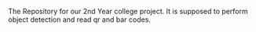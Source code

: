 The Repository for our 2nd Year college project.
It is supposed to perform object detection and read qr and bar codes.